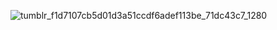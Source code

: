 ![tumblr_f1d7107cb5d01d3a51ccdf6adef113be_71dc43c7_1280](https://github.com/user-attachments/assets/2a82ccdb-229c-470a-8515-2a3612b664ad)
